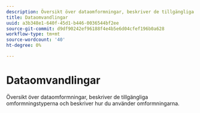 ```yaml
---
description: Översikt över dataomformningar, beskriver de tillgängliga omformningstyperna och beskriver hur du använder omformningarna.
title: Dataomvandlingar
uuid: a3b348e1-640f-45d1-b446-0036544bf2ee
source-git-commit: d9df90242ef96188f4e4b5e6d04cfef196b0a628
workflow-type: tm+mt
source-wordcount: '40'
ht-degree: 0%

---
```



# Dataomvandlingar

Översikt över dataomformningar, beskriver de tillgängliga omformningstyperna och beskriver hur du använder omformningarna.
